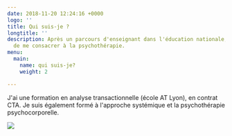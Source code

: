 ```yaml
---
date: 2018-11-20 12:24:16 +0000
logo: ''
title: Qui suis-je ?
longtitle: ''
description: Après un parcours d'enseignant dans l'éducation nationale, j'ai décidé
  de me consacrer à la psychothérapie.
menu:
  main:
    name: qui suis-je?
    weight: 2

---
```

J'ai une formation en analyse transactionnelle (école AT Lyon), en contrat CTA. Je suis également formé à l'approche systémique et la psychothérapie psychocorporelle.

![](https://res.cloudinary.com/dpjfqut00/w_900/v1543473134/DSCF8639.jpg)